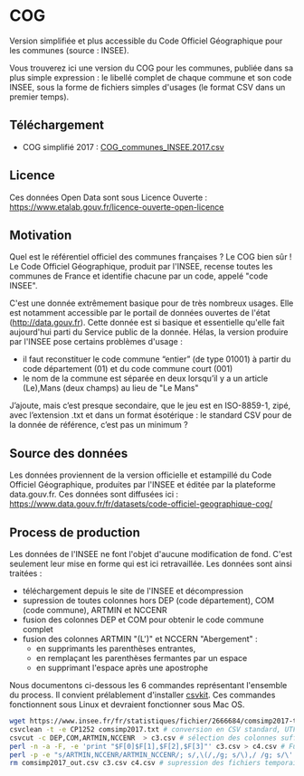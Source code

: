 # COG
Version simplifiée et plus accessible du Code Officiel Géographique pour les communes (source : INSEE).

Vous trouverez ici une version du COG pour les communes, publiée dans sa plus simple expression : le libellé complet de chaque commune et son code INSEE, sous la forme de fichiers simples d'usages (le format CSV dans un premier temps).

## Téléchargement
* COG simplifié 2017 : [COG_communes_INSEE.2017.csv](https://cdn.rawgit.com/CharlesNepote/COG/62e930e3/COG_communes_INSEE.2017.csv)

## Licence
Ces données Open Data sont sous Licence Ouverte : https://www.etalab.gouv.fr/licence-ouverte-open-licence

## Motivation
Quel est le référentiel officiel des communes françaises ? Le COG bien sûr !
Le Code Officiel Géographique, produit par l'INSEE, recense toutes les communes de France et identifie chacune par un code, appelé "code INSEE".

C'est une donnée extrêmement basique pour de très nombreux usages. Elle est notamment accessible par le portail de données ouvertes de l'état (http://data.gouv.fr). Cette donnée est si basique et essentielle qu'elle fait aujourd'hui parti du Service public de la donnée.
Hélas, la version produire par l'INSEE pose certains problèmes d'usage :
* il faut reconstituer le code commune “entier” (de type 01001) à partir du code département (01) et du code commune court (001)
* le nom de la commune est séparée en deux lorsqu’il y a un article (Le),Mans (deux champs) au lieu de "Le Mans"

J’ajoute, mais c’est presque secondaire, que le jeu est en ISO-8859-1, zipé, avec l’extension .txt et dans un format ésotérique : le standard CSV pour de la donnée de référence, c’est pas un minimum ?

## Source des données
Les données proviennent de la version officielle et estampillé du Code Officiel Géographique, produites par l'INSEE et éditée par la plateforme data.gouv.fr.
Ces données sont diffusées ici : https://www.data.gouv.fr/fr/datasets/code-officiel-geographique-cog/

## Process de production
Les données de l'INSEE ne font l'objet d'aucune modification de fond. C'est seulement leur mise en forme qui est ici retravaillée.
Les données sont ainsi traitées :
* téléchargement depuis le site de l'INSEE et décompression
* supression de toutes colonnes hors DEP (code département), COM (code commune), ARTMIN et NCCENR
* fusion des colonnes DEP et COM pour obtenir le code commune complet
* fusion des colonnes ARTMIN "(L')" et NCCERN "Abergement" :
  * en supprimants les parenthèses entrantes,
  * en remplaçant les parenthèses fermantes par un espace
  * en supprimant l'espace après une apostrophe

Nous documentons ci-dessous les 6 commandes représentant l'ensemble du process. Il convient prélablement d'installer [csvkit](https://github.com/wireservice/csvkit). Ces commandes fonctionnent sous Linux et devraient fonctionner sous Mac OS.
```bash
wget https://www.insee.fr/fr/statistiques/fichier/2666684/comsimp2017-txt.zip ; unzip comsimp2017-txt.zip
csvclean -t -e CP1252 comsimp2017.txt # conversion en CSV standard, UTF-8
csvcut -c DEP,COM,ARTMIN,NCCENR  > c3.csv # sélection des colonnes suffisantes pour obtenir le code commune et le nom de commune
perl -n -a -F, -e 'print "$F[0]$F[1],$F[2],$F[3]"' c3.csv > c4.csv # Fusion des colonnes DEP et COM pour obtenir le code INSEE complet
perl -p -e "s/ARTMIN,NCCENR/ARTMIN_NCCENR/; s/,\(/,/g; s/\),/ /g; s/\' /\'/g; s/,,/,/g" c4.csv > COG_communes_INSEE.csv # Fusion des colonnes ARTMIN et NCCERN
rm comsimp2017_out.csv c3.csv c4.csv # supression des fichiers temporaires
```
